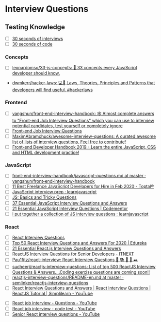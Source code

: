 # Interview Questions

## Testing Knowledge

* [ ] [30 seconds of interviews](https://30secondsofinterviews.org/)
* [ ] [30 seconds of code](https://www.30secondsofcode.org/)

### Concepts

* [ ] [leonardomso/33-js-concepts: 📜 33 concepts every JavaScript developer should know.](https://github.com/leonardomso/33-js-concepts)

* [dwmkerr/hacker-laws: 💻📖 Laws, Theories, Principles and Patterns that developers will find useful. #hackerlaws](https://github.com/dwmkerr/hacker-laws)

### Frontend

* [ ] [yangshun/front-end-interview-handbook: 🕸 Almost complete answers to "Front-end Job Interview Questions" which you can use to interview potential candidates, test yourself or completely ignore](https://github.com/yangshun/front-end-interview-handbook)
* [ ] [Front-end Job Interview Questions](https://h5bp.org/Front-end-Developer-Interview-Questions/)
* [ ] [MaximAbramchuck/awesome-interview-questions: A curated awesome list of lists of interview questions. Feel free to contribute!](https://github.com/MaximAbramchuck/awesome-interview-questions)
* [ ] [Front-end Developer Handbook 2019 - Learn the entire JavaScript, CSS and HTML development practice!](https://frontendmasters.com/books/front-end-handbook/2019/#3.8)

### JavaScript

* [ ] [front-end-interview-handbook/javascript-questions.md at master · yangshun/front-end-interview-handbook](https://github.com/yangshun/front-end-interview-handbook/blob/master/questions/javascript-questions.md)
* [ ] [11 Best Freelance JavaScript Developers for Hire in Feb 2020 - Toptal®](https://www.toptal.com/javascript#hiring-guide)
* [ ] [JavaScript interview prep : learnjavascript](https://old.reddit.com/r/learnjavascript/comments/cdg4ty/javascript_interview_prep/)
* [ ] [JS: Basics and Tricky Questions](http://www.thatjsdude.com/interview/js2.html)
* [ ] [37 Essential JavaScript Interview Questions and Answers](https://www.toptal.com/javascript/interview-questions)
* [ ] [21 Essential JavaScript Interview Questions | Codementor](https://www.codementor.io/@nihantanu/21-essential-javascript-tech-interview-practice-questions-answers-du107p62z)
* [ ] [I put together a collection of JS interview questions : learnjavascript](https://old.reddit.com/r/learnjavascript/comments/aizv4c/i_put_together_a_collection_of_js_interview/)

### React

* [ ] [React Interview Questions](https://tylermcginnis.com/react-interview-questions/)
* [ ] [Top 50 React Interview Questions and Answers For 2020 | Edureka](https://www.edureka.co/blog/interview-questions/react-interview-questions/)
* [ ] [21 Essential React.js Interview Questions and Answers](https://www.toptal.com/react/interview-questions)
* [ ] [ReactJS Interview Questions for Senior Developers - ITNEXT](https://itnext.io/reactjs-interview-questions-for-senior-developers-64618f6a0aca)
* [ ] [Pau1fitz/react-interview: React Interview Questions 📙 📚 📖 🔎 ✒️](https://github.com/Pau1fitz/react-interview)
* [ ] [sudheerj/reactjs-interview-questions: List of top 500 ReactJS Interview Questions & Answers....Coding exercise questions are coming soon!!](https://github.com/sudheerj/reactjs-interview-questions)
* [ ] [reactjs-interview-questions/README-en.md at master · semlinker/reactjs-interview-questions](https://github.com/semlinker/reactjs-interview-questions/blob/master/README-en.md)
* [ ] [React Interview Questions and Answers | React Interview Questions | ReactJS Tutorial | Simplilearn - YouTube](https://www.youtube.com/watch?v=-dS9pvGqlX8)
- [ ] [React job interview - Questions - YouTube](https://www.youtube.com/watch?v=nRI0dn6GTj8)
- [ ] [React job interview - code test - YouTube](https://www.youtube.com/watch?v=vtUdacXj4Ws)
- [ ] [Senior React interview questions - YouTube](https://www.youtube.com/watch?v=tiOkArbHnqY)
